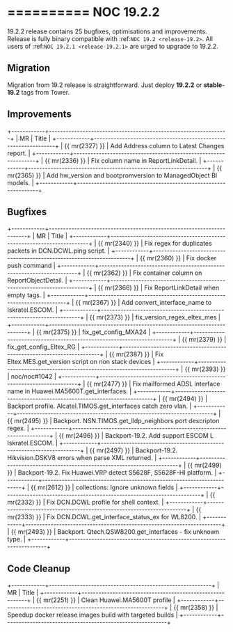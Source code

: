 

==========
NOC 19.2.2
==========

19.2.2 release contains 25 bugfixes, optimisations and improvements.
Release is fully binary compatible with :ref:`NOC 19.2 <release-19.2>`.
All users of :ref:`NOC 19.2.1 <release-19.2.1>` are urged to upgrade to 19.2.2.

Migration
---------

Migration from 19.2 release is straightforward. Just deploy **19.2.2** or **stable-19.2** tags from Tower.

Improvements
------------
+------------+----------------------------------------------------------------+
| MR         | Title                                                          |
+------------+----------------------------------------------------------------+
| {{ mr(2327) }} | Add Address column to Latest Changes report.                   |
+------------+----------------------------------------------------------------+
| {{ mr(2336) }} | Fix column name in ReportLinkDetail.                           |
+------------+----------------------------------------------------------------+
| {{ mr(2365) }} | Add hw_version and bootpromversion to ManagedObject BI models. |
+------------+----------------------------------------------------------------+

Bugfixes
--------
+------------+----------------------------------------------------------------------+
| MR         | Title                                                                |
+------------+----------------------------------------------------------------------+
| {{ mr(2340) }} | Fix regex for duplicates packets in DCN.DCWL.ping script.            |
+------------+----------------------------------------------------------------------+
| {{ mr(2360) }} | Fix docker push command                                              |
+------------+----------------------------------------------------------------------+
| {{ mr(2362) }} | Fix container column on ReportObjectDetail.                          |
+------------+----------------------------------------------------------------------+
| {{ mr(2366) }} | Fix ReportLinkDetail when empty tags.                                |
+------------+----------------------------------------------------------------------+
| {{ mr(2367) }} | Add convert_interface_name to Iskratel.ESCOM.                        |
+------------+----------------------------------------------------------------------+
| {{ mr(2373) }} | fix_version_regex_eltex_mes                                          |
+------------+----------------------------------------------------------------------+
| {{ mr(2375) }} | fix_get_config_MXA24                                                 |
+------------+----------------------------------------------------------------------+
| {{ mr(2379) }} | fix_get_config_Eltex_RG                                              |
+------------+----------------------------------------------------------------------+
| {{ mr(2387) }} | Fix Eltex.MES.get_version script on non stack devices                |
+------------+----------------------------------------------------------------------+
| {{ mr(2393) }} | noc/noc#1042                                                         |
+------------+----------------------------------------------------------------------+
| {{ mr(2477) }} | Fix mailformed ADSL interface name in Huawei.MA5600T.get_interfaces. |
+------------+----------------------------------------------------------------------+
| {{ mr(2494) }} | Backport profile. Alcatel.TIMOS.get_interfaces catch zero vlan.      |
+------------+----------------------------------------------------------------------+
| {{ mr(2495) }} | Backport. NSN.TIMOS.get_lldp_neighbors port descripton regex.        |
+------------+----------------------------------------------------------------------+
| {{ mr(2496) }} | Backport-19.2. Add support ESCOM L Iskratel.ESCOM.                   |
+------------+----------------------------------------------------------------------+
| {{ mr(2497) }} | Backport-19.2. Hikvision.DSKV8 errors when parse XML returned.       |
+------------+----------------------------------------------------------------------+
| {{ mr(2499) }} | Backport-19.2. Fix Huawei.VRP detect S5628F, S5628F-HI platform.     |
+------------+----------------------------------------------------------------------+
| {{ mr(2612) }} | collections: Ignore unknown fields                                   |
+------------+----------------------------------------------------------------------+
| {{ mr(2332) }} | Fix DCN.DCWL profile for shell context.                              |
+------------+----------------------------------------------------------------------+
| {{ mr(2333) }} | Fix DCN.DCWL.get_interface_status_ex for WL8200.                     |
+------------+----------------------------------------------------------------------+
| {{ mr(2493) }} | Backport. Qtech.QSW8200.get_interfaces - fix unknown type.           |
+------------+----------------------------------------------------------------------+

Code Cleanup
------------
+------------+----------------------------------------------------------+
| MR         | Title                                                    |
+------------+----------------------------------------------------------+
| {{ mr(2251) }} | Clean Huawei.MA5600T profile                             |
+------------+----------------------------------------------------------+
| {{ mr(2358) }} | Speedup docker release images build with targeted builds |
+------------+----------------------------------------------------------+
